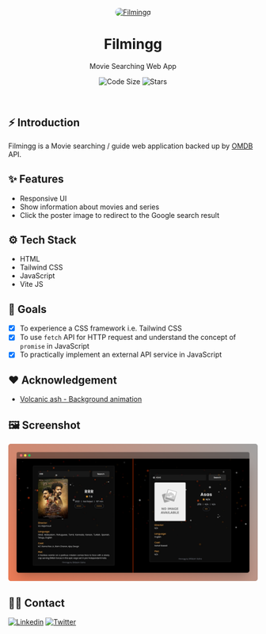 <p align="center">
    <a href="https://filmingg.shibamsaha.dev">
        <img alt="Filmingg" width="100" src="./public/logo.ico" style="border-radius: 10px">
    </a>
</p>

<div align="center">
    <h1>Filmingg</h1>
    <p>Movie Searching Web App</p>
</div>

<p align="center">
    <img src="https://img.shields.io/github/languages/code-size/s4shibam/filmingg?style=flat-square" alt="Code Size">
    <img src="https://img.shields.io/github/stars/s4shibam/filmingg?style=flat-square&logo=github" alt="Stars">
</p>


<br />


## ⚡ Introduction

Filmingg is a Movie searching / guide web application backed up by [OMDB](https://www.omdbapi.com) API.

## ✨ Features
  
-  Responsive UI
-  Show information about movies and series
-  Click the poster image to redirect to the Google search result


## ⚙️ Tech Stack
  
- HTML
- Tailwind CSS
- JavaScript
- Vite JS

## 🎯 Goals

- [x] To experience a CSS framework i.e. Tailwind CSS
- [x] To use `fetch` API for HTTP request and understand the concept of `promise` in JavaScript
- [x] To practically implement an external API service in JavaScript

## ❤️ Acknowledgement

- [Volcanic ash - Background animation](https://codepen.io/Fata-ku/pen/GRJRaj)


## 🖼️ Screenshot

![Screenshot 1](./readme_assets/screenshot_1.png)


## 👋🏻 Contact

[![Linkedin](https://img.shields.io/badge/LinkedIn-0077B5?style=for-the-badge&logo=linkedin&logoColor=white)](https://www.linkedin.com/in/s4shibam)
[![Twitter](https://img.shields.io/badge/Twitter-00ACEE?style=for-the-badge&logo=twitter&logoColor=white)](https://twitter.com/intent/follow?screen_name=s4shibam)

